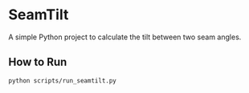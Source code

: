 # SeamTilt

A simple Python project to calculate the tilt between two seam angles.

## How to Run

```bash
python scripts/run_seamtilt.py
```

